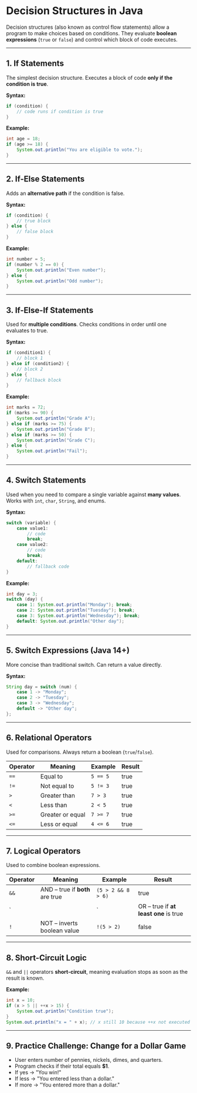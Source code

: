 # Decision Structures in Java

Decision structures (also known as control flow statements) allow a program to make choices based on conditions. They evaluate **boolean expressions** (`true` or `false`) and control which block of code executes.

---

## 1. If Statements
The simplest decision structure. Executes a block of code **only if the condition is true**.

**Syntax:**
```java
if (condition) {
    // code runs if condition is true
}
```

**Example:**
```java
int age = 18;
if (age >= 18) {
    System.out.println("You are eligible to vote.");
}
```

---

## 2. If-Else Statements
Adds an **alternative path** if the condition is false.

**Syntax:**
```java
if (condition) {
    // true block
} else {
    // false block
}
```

**Example:**
```java
int number = 5;
if (number % 2 == 0) {
    System.out.println("Even number");
} else {
    System.out.println("Odd number");
}
```

---

## 3. If-Else-If Statements
Used for **multiple conditions**. Checks conditions in order until one evaluates to true.

**Syntax:**
```java
if (condition1) {
    // block 1
} else if (condition2) {
    // block 2
} else {
    // fallback block
}
```

**Example:**
```java
int marks = 72;
if (marks >= 90) {
    System.out.println("Grade A");
} else if (marks >= 75) {
    System.out.println("Grade B");
} else if (marks >= 50) {
    System.out.println("Grade C");
} else {
    System.out.println("Fail");
}
```

---

## 4. Switch Statements
Used when you need to compare a single variable against **many values**. Works with `int`, `char`, `String`, and enums.

**Syntax:**
```java
switch (variable) {
    case value1:
        // code
        break;
    case value2:
        // code
        break;
    default:
        // fallback code
}
```

**Example:**
```java
int day = 3;
switch (day) {
    case 1: System.out.println("Monday"); break;
    case 2: System.out.println("Tuesday"); break;
    case 3: System.out.println("Wednesday"); break;
    default: System.out.println("Other day");
}
```

---

## 5. Switch Expressions (Java 14+)
More concise than traditional switch. Can return a value directly.

**Syntax:**
```java
String day = switch (num) {
    case 1 -> "Monday";
    case 2 -> "Tuesday";
    case 3 -> "Wednesday";
    default -> "Other day";
};
```

---

## 6. Relational Operators
Used for comparisons. Always return a boolean (`true`/`false`).

| Operator | Meaning | Example | Result |
|----------|---------|---------|--------|
| `==`     | Equal to | `5 == 5` | true |
| `!=`     | Not equal to | `5 != 3` | true |
| `>`      | Greater than | `7 > 3` | true |
| `<`      | Less than | `2 < 5` | true |
| `>=`     | Greater or equal | `7 >= 7` | true |
| `<=`     | Less or equal | `4 <= 6` | true |

---

## 7. Logical Operators
Used to combine boolean expressions.

| Operator | Meaning | Example | Result |
|----------|---------|---------|--------|
| `&&`     | AND – true if **both** are true | `(5 > 2 && 8 > 6)` | true |
| `||`     | OR – true if **at least one** is true | `(5 > 10 || 8 > 6)` | true |
| `!`      | NOT – inverts boolean value | `!(5 > 2)` | false |

---

## 8. Short-Circuit Logic
`&&` and `||` operators **short-circuit**, meaning evaluation stops as soon as the result is known.

**Example:**
```java
int x = 10;
if (x > 5 || ++x > 15) {
    System.out.println("Condition true");
}
System.out.println("x = " + x); // x still 10 because ++x not executed
```

---

## 9. Practice Challenge: Change for a Dollar Game
- User enters number of pennies, nickels, dimes, and quarters.
- Program checks if their total equals **$1**.
- If yes → "You win!"
- If less → "You entered less than a dollar."
- If more → "You entered more than a dollar."  